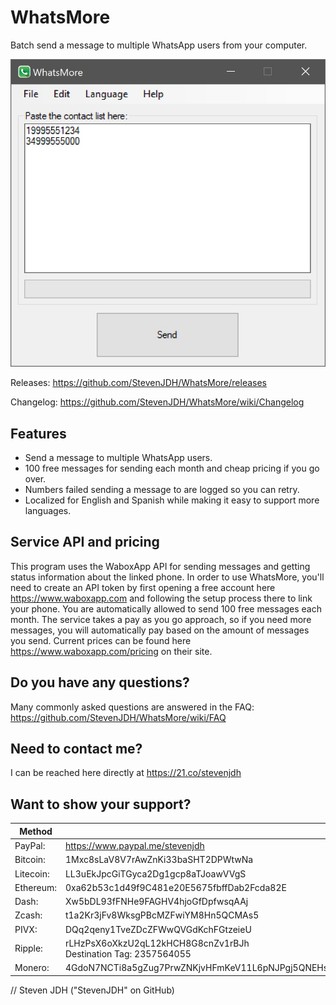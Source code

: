 # WhatsMore
Batch send a message to multiple WhatsApp users from your computer.

![Program Screenshot](https://github.com/StevenJDH/WhatsMore/raw/master/whatsmore-ss.jpg "Screenshot")

Releases: https://github.com/StevenJDH/WhatsMore/releases

Changelog: https://github.com/StevenJDH/WhatsMore/wiki/Changelog

## Features
* Send a message to multiple WhatsApp users.
* 100 free messages for sending each month and cheap pricing if you go over.
* Numbers failed sending a message to are logged so you can retry.
* Localized for English and Spanish while making it easy to support more languages.

## Service API and pricing
This program uses the WaboxApp API for sending messages and getting status information about the linked phone. In order to use WhatsMore, you'll need to create an API token by first opening a free account here https://www.waboxapp.com and following the setup process there to link your phone. You are automatically allowed to send 100 free messages each month. The service takes a pay as you go approach, so if you need more messages, you will automatically pay based on the amount of messages you send. Current prices can be found here https://www.waboxapp.com/pricing on their site.

## Do you have any questions?
Many commonly asked questions are answered in the FAQ:
https://github.com/StevenJDH/WhatsMore/wiki/FAQ

## Need to contact me?
I can be reached here directly at https://21.co/stevenjdh

## Want to show your support?
Method | Address
------------ | -------------
PayPal: | https://www.paypal.me/stevenjdh
Bitcoin: | 1Mxc8sLaV8V7rAwZnKi33baSHT2DPWtwNa
Litecoin: | LL3uEkJpcGiTGyca2Dg1gcp8aTJoawVVgS
Ethereum: | 0xa62b53c1d49f9C481e20E5675fbffDab2Fcda82E
Dash: | Xw5bDL93fFNHe9FAGHV4hjoGfDpfwsqAAj
Zcash: | t1a2Kr3jFv8WksgPBcMZFwiYM8Hn5QCMAs5
PIVX:  | DQq2qeny1TveZDcZFWwQVGdKchFGtzeieU
Ripple: | rLHzPsX6oXkzU2qL12kHCH8G8cnZv1rBJh<br />Destination Tag: 2357564055
Monero: | 4GdoN7NCTi8a5gZug7PrwZNKjvHFmKeV11L6pNJPgj5QNEHsN6eeX3DaAQFwZ1ufD4LYCZKArktt113W7QjWvQ7CWDXrwM8yCGgEdhV3Wt


// Steven JDH ("StevenJDH" on GitHub)
